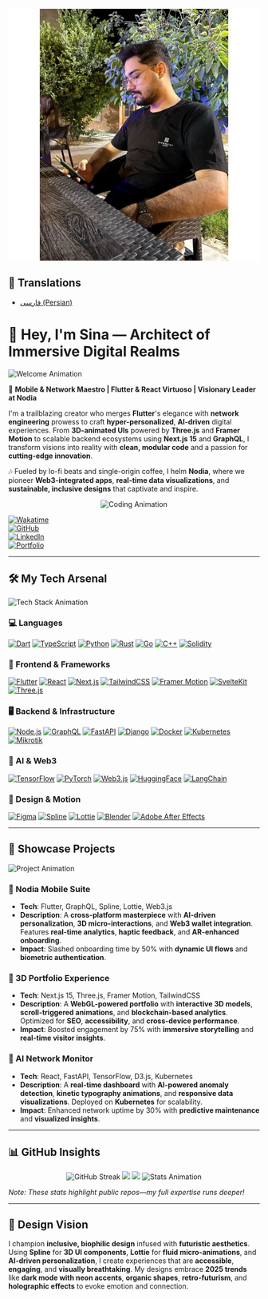 ![Profile Preview](https://github.com/isina-nej/isina-nej/raw/main/photo_OverView.jpg)

## 📖 Translations
- [فارسی (Persian)](./README-fa.markdown)
# 🌌 Hey, I'm Sina — Architect of Immersive Digital Realms  

![Welcome Animation](https://media.giphy.com/media/v1.Y2lkPTc5MGI3NjExZTBhZmQ3YzE3M2QyOGZiZTg1YzVhNDVhZmM3MDI5M2U2YzA4MjUzMiZlcD12MV9pbnRlcm5hbF9naWZfYnlfaWQmY3Q9Zw/3o7bu3XilJ5BOiSGic/giphy.gif)  

🚀 **Mobile & Network Maestro | Flutter & React Virtuoso | Visionary Leader at Nodia**  

I'm a trailblazing creator who merges **Flutter**'s elegance with **network engineering** prowess to craft **hyper-personalized**, **AI-driven** digital experiences. From **3D-animated UIs** powered by **Three.js** and **Framer Motion** to scalable backend ecosystems using **Next.js 15** and **GraphQL**, I transform visions into reality with **clean, modular code** and a passion for **cutting-edge innovation**.  

🎶 Fueled by lo-fi beats and single-origin coffee, I helm **Nodia**, where we pioneer **Web3-integrated apps**, **real-time data visualizations**, and **sustainable, inclusive designs** that captivate and inspire.  

<div align="center">  
  <img src="https://media.giphy.com/media/LmNwrBhejkK9EFP504/giphy.gif" alt="Coding Animation" width="200"/>  
</div>  

[![Wakatime](https://wakatime.com/badge/user/isina_nej.svg)](https://wakatime.com/@isina_nej)  
[![GitHub](https://img.shields.io/badge/GitHub-181717?style=flat-square&logo=github&logoColor=fff)](https://github.com/isina-nej)  
[![LinkedIn](https://img.shields.io/badge/LinkedIn-0077B5?style=flat-square&logo=linkedin&logoColor=fff)](https://linkedin.com/in/isina-nej)  
[![Portfolio](https://img.shields.io/badge/Portfolio-FF2E63?style=flat-square&logo=vercel&logoColor=fff)](https://isina-nej.vercel.app)  

---

## 🛠️ My Tech Arsenal  

![Tech Stack Animation](https://media.giphy.com/media/26tPplGWjN0xLybiU/giphy.gif)  

### 💻 Languages  
[![Dart](https://img.shields.io/badge/Dart-informational?style=flat-square&logo=dart&logoColor=fff&color=0175C2)](https://dart.dev) [![TypeScript](https://img.shields.io/badge/TypeScript-informational?style=flat-square&logo=typescript&logoColor=fff&color=3178C6)](https://www.typescriptlang.org) [![Python](https://img.shields.io/badge/Python-informational?style=flat-square&logo=python&logoColor=fff&color=3776AB)](https://www.python.org) [![Rust](https://img.shields.io/badge/Rust-informational?style=flat-square&logo=rust&logoColor=fff&color=000000)](https://www.rust-lang.org) [![Go](https://img.shields.io/badge/Go-informational?style=flat-square&logo=go&logoColor=fff&color=00ADD8)](https://golang.org) [![C++](https://img.shields.io/badge/C++-informational?style=flat-square&logo=cplusplus&logoColor=fff&color=00599C)](https://isocpp.org) [![Solidity](https://img.shields.io/badge/Solidity-informational?style=flat-square&logo=solidity&logoColor=fff&color=363636)](https://soliditylang.org)  

### 📱 Frontend & Frameworks  
[![Flutter](https://img.shields.io/badge/Flutter-informational?style=flat-square&logo=flutter&logoColor=fff&color=02569B)](https://flutter.dev) [![React](https://img.shields.io/badge/React-informational?style=flat-square&logo=react&logoColor=000&color=61DAFB)](https://react.dev) [![Next.js](https://img.shields.io/badge/Next.js-informational?style=flat-square&logo=next.js&logoColor=fff&color=000000)](https://nextjs.org) [![TailwindCSS](https://img.shields.io/badge/TailwindCSS-informational?style=flat-square&logo=tailwindcss&logoColor=fff&color=06B6D4)](https://tailwindcss.com) [![Framer Motion](https://img.shields.io/badge/Framer_Motion-informational?style=flat-square&logo=framer&logoColor=fff&color=0055FF)](https://www.framer.com/motion) [![SvelteKit](https://img.shields.io/badge/SvelteKit-informational?style=flat-square&logo=svelte&logoColor=fff&color=FF3E00)](https://kit.svelte.dev) [![Three.js](https://img.shields.io/badge/Three.js-informational?style=flat-square&logo=three.js&logoColor=fff&color=000000)](https://threejs.org)  

### 🖥️ Backend & Infrastructure  
[![Node.js](https://img.shields.io/badge/Node.js-informational?style=flat-square&logo=node.js&logoColor=fff&color=339933)](https://nodejs.org) [![GraphQL](https://img.shields.io/badge/GraphQL-informational?style=flat-square&logo=graphql&logoColor=fff&color=E10098)](https://graphql.org) [![FastAPI](https://img.shields.io/badge/FastAPI-informational?style=flat-square&logo=fastapi&logoColor=fff&color=009688)](https://fastapi.tiangolo.com) [![Django](https://img.shields.io/badge/Django-informational?style=flat-square&logo=django&logoColor=fff&color=092E20)](https://www.djangoproject.com) [![Docker](https://img.shields.io/badge/Docker-informational?style=flat-square&logo=docker&logoColor=fff&color=2496ED)](https://www.docker.com) [![Kubernetes](https://img.shields.io/badge/Kubernetes-informational?style=flat-square&logo=kubernetes&logoColor=fff&color=326CE5)](https://kubernetes.io) [![Mikrotik](https://img.shields.io/badge/Mikrotik-informational?style=flat-square&color=FF6600)](https://mikrotik.com)  

### 🤖 AI & Web3  
[![TensorFlow](https://img.shields.io/badge/TensorFlow-informational?style=flat-square&logo=tensorflow&logoColor=fff&color=FF6F00)](https://www.tensorflow.org) [![PyTorch](https://img.shields.io/badge/PyTorch-informational?style=flat-square&logo=pytorch&logoColor=fff&color=EE4C2C)](https://pytorch.org) [![Web3.js](https://img.shields.io/badge/Web3.js-informational?style=flat-square&logo=web3.js&logoColor=fff&color=F16822)](https://web3js.org) [![HuggingFace](https://img.shields.io/badge/HuggingFace-informational?style=flat-square&logo=huggingface&logoColor=fff&color=F9AB00)](https://huggingface.co) [![LangChain](https://img.shields.io/badge/LangChain-informational?style=flat-square&color=000000)](https://langchain.com)  

### 🎨 Design & Motion  
[![Figma](https://img.shields.io/badge/Figma-informational?style=flat-square&logo=figma&logoColor=fff&color=F24E1E)](https://www.figma.com) [![Spline](https://img.shields.io/badge/Spline-informational?style=flat-square&color=000000)](https://spline.design) [![Lottie](https://img.shields.io/badge/Lottie-informational?style=flat-square&color=00C4B4)](https://lottiefiles.com) [![Blender](https://img.shields.io/badge/Blender-informational?style=flat-square&logo=blender&logoColor=fff&color=F5792A)](https://www.blender.org) [![Adobe After Effects](https://img.shields.io/badge/After_Effects-informational?style=flat-square&logo=adobe-after-effects&logoColor=fff&color=9999FF)](https://www.adobe.com/products/aftereffects.html)  

---

## 🌟 Showcase Projects  

![Project Animation](https://media.giphy.com/media/26xBwdIuR0q3i6Z5K/giphy.gif)  

### 🚀 Nodia Mobile Suite  
- **Tech**: Flutter, GraphQL, Spline, Lottie, Web3.js  
- **Description**: A **cross-platform masterpiece** with **AI-driven personalization**, **3D micro-interactions**, and **Web3 wallet integration**. Features **real-time analytics**, **haptic feedback**, and **AR-enhanced onboarding**.  
- **Impact**: Slashed onboarding time by 50% with **dynamic UI flows** and **biometric authentication**.  

### 🌌 3D Portfolio Experience  
- **Tech**: Next.js 15, Three.js, Framer Motion, TailwindCSS  
- **Description**: A **WebGL-powered portfolio** with **interactive 3D models**, **scroll-triggered animations**, and **blockchain-based analytics**. Optimized for **SEO**, **accessibility**, and **cross-device performance**.  
- **Impact**: Boosted engagement by 75% with **immersive storytelling** and **real-time visitor insights**.  

### 🤖 AI Network Monitor  
- **Tech**: React, FastAPI, TensorFlow, D3.js, Kubernetes  
- **Description**: A **real-time dashboard** with **AI-powered anomaly detection**, **kinetic typography animations**, and **responsive data visualizations**. Deployed on **Kubernetes** for scalability.  
- **Impact**: Enhanced network uptime by 30% with **predictive maintenance** and **visualized insights**.  

---

## 📊 GitHub Insights  

<div align="center">  
  <img src="https://github-readme-streak-stats.herokuapp.com?user=isina-nej&theme=transparent&hide_border=true&background=0D1117&stroke=FF2E63&ring=FF2E63&fire=FF2E63&currStreakNum=FF2E63&sideNums=FF2E63&currStreakLabel=FF2E63&sideLabels=FF2E63" alt="GitHub Streak"/>  
  <img src="https://github-readme-stats.vercel.app/api?username=isina-nej&show_icons=true&theme=transparent&hide_border=true&title_color=FF2E63&text_color=FFFFFF&icon_color=FF2E63" height="180"/>  
  <img src="https://github-readme-stats.vercel.app/api/top-langs/?username=isina-nej&layout=compact&langs_count=10&theme=transparent&hide_border=true&title_color=FF2E63&text_color=FFFFFF" height="180"/>  
  <img src="https://media.giphy.com/media/3o6ZtaO9BZHcOjmErm/giphy.gif" alt="Stats Animation" width="200"/>  
</div>  

*Note: These stats highlight public repos—my full expertise runs deeper!*  

---

## 🎨 Design Vision  

I champion **inclusive, biophilic design** infused with **futuristic aesthetics**. Using **Spline** for **3D UI components**, **Lottie** for **fluid micro-animations**, and **AI-driven personalization**, I create experiences that are **accessible**, **engaging**, and **visually breathtaking**. My designs embrace **2025 trends** like **dark mode with neon accents**, **organic shapes**, **retro-futurism**, and **holographic effects** to evoke emotion and connection.
